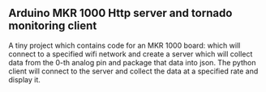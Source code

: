 ## Arduino MKR 1000 Http server and tornado monitoring client

A tiny project which contains code for an MKR 1000 board:
which will connect to a specified wifi network and create a server which will collect data from the 0-th analog pin and package that data into json.
The python client will connect to the server and collect the data at a specified rate and display it.